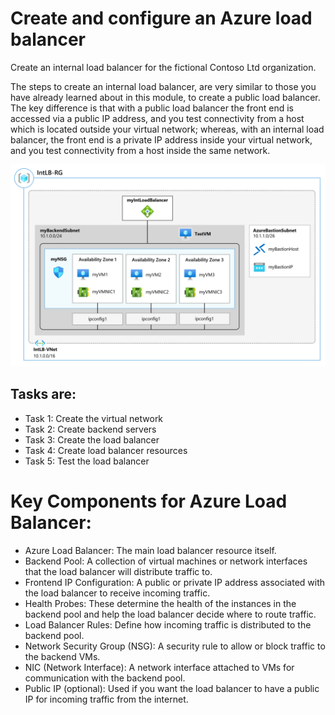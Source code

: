 # Create and configure an Azure load balancer

Create an internal load balancer for the fictional Contoso Ltd organization.

The steps to create an internal load balancer, are very similar to those you have already learned about in this module, to create a public load balancer. The key difference is that with a public load balancer the front end is accessed via a public IP address, and you test connectivity from a host which is located outside your virtual network; whereas, with an internal load balancer, the front end is a private IP address inside your virtual network, and you test connectivity from a host inside the same network.

![architecture diagram](image_architecture_diagram.png)

## Tasks are:

- Task 1: Create the virtual network
- Task 2: Create backend servers
- Task 3: Create the load balancer
- Task 4: Create load balancer resources
- Task 5: Test the load balancer

# Key Components for Azure Load Balancer:

- Azure Load Balancer: The main load balancer resource itself.
- Backend Pool: A collection of virtual machines or network interfaces that the load balancer will distribute traffic to.
- Frontend IP Configuration: A public or private IP address associated with the load balancer to receive incoming traffic.
- Health Probes: These determine the health of the instances in the backend pool and help the load balancer decide where to route traffic.
- Load Balancer Rules: Define how incoming traffic is distributed to the backend pool.
- Network Security Group (NSG): A security rule to allow or block traffic to the backend VMs.
- NIC (Network Interface): A network interface attached to VMs for communication with the backend pool.
- Public IP (optional): Used if you want the load balancer to have a public IP for incoming traffic from the internet.
